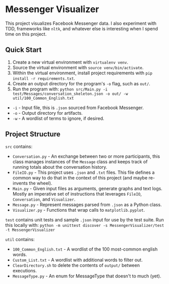 # Messenger Visualizer

This project visualizes Facebook Messenger data.
I also experiment with TDD, frameworks like `nltk`, and whatever else is interesting when I spend time on this project.

## Quick Start

1. Create a new virtual environment with `virtualenv venv`.
1. Source the virtual environment with `source venv/bin/activate`.
1. Within the virtual environment, install project requirements with `pip install -r requirements.txt`.
1. Create an output directory for the program's `-o` flag, such as `out/`.
1. Run the program with: `python src/Main.py -i test/Messages/conversation_skeleton.json -o out/ -w util/100_Common_English.txt`
- `-i` - Input file, this is `.json` sourced from Facebook Messenger.
- `-o` - Output directory for artifacts.
- `-w` - A wordlist of terms to ignore, if desired.

## Project Structure

`src` contains:
- `Conversation.py` - An exchange between two or more participants, this class manages instances of the `Message` class and keeps track of running totals about the conversation history.
- `FileIO.py` - This project uses `.json` and `.txt` files. This file defines a common way to do that in the context of this project (and maybe re-invents the wheel).
- `Main.py` - Given input files as arguments, generate graphs and text logs. Mostly an imperative set of instructions that leverages `FileIO`, `Conversation`, and `Visualizer`.
- `Message.py` - Represent messages parsed from `.json` as a Python class.
- `Visualizer.py` - Functions that wrap calls to `matplotlib.pyplot`.

`test` contains unit tests and sample `.json` input for use by the test suite. 
Run this locally with: `python -m unittest discover -s MessengerVisualizer/test -t MessengerVisualizer`

`util` contains:
- `100_Common_English.txt` - A wordlist of the 100 most-common english words.
- `Custom_List.txt` - A wordlist with additional words to filter out.
- `ClearDirectory.sh` to delete the contents of `output/` between executions.
- `MessageType.py` - An enum for MessageType that doesn't to much (yet).
